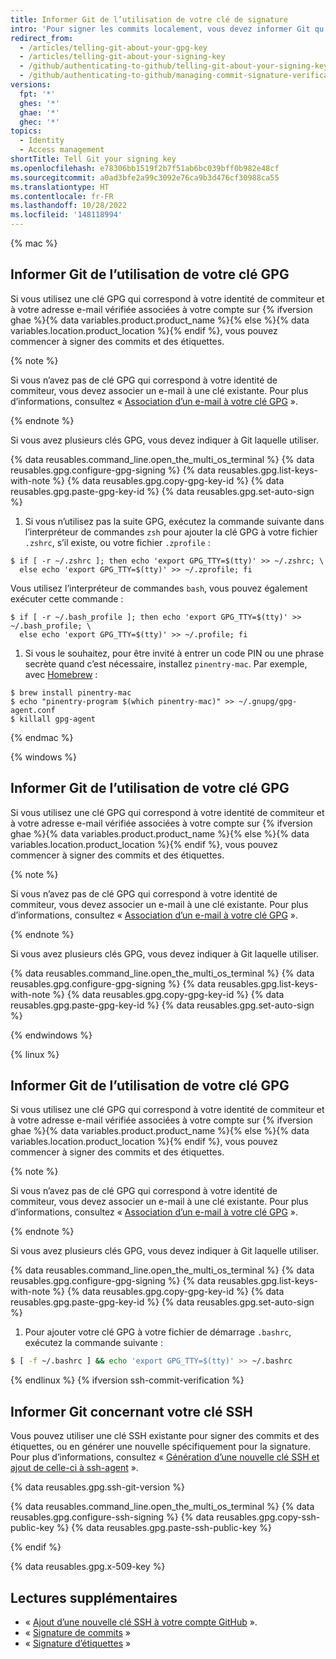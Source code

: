 ```yaml
---
title: Informer Git de l’utilisation de votre clé de signature
intro: 'Pour signer les commits localement, vous devez informer Git qu’il y a une clé GPG{% ifversion ssh-commit-verification %}, SSH{% endif %} ou X.509 que vous voulez utiliser.'
redirect_from:
  - /articles/telling-git-about-your-gpg-key
  - /articles/telling-git-about-your-signing-key
  - /github/authenticating-to-github/telling-git-about-your-signing-key
  - /github/authenticating-to-github/managing-commit-signature-verification/telling-git-about-your-signing-key
versions:
  fpt: '*'
  ghes: '*'
  ghae: '*'
  ghec: '*'
topics:
  - Identity
  - Access management
shortTitle: Tell Git your signing key
ms.openlocfilehash: e78306bb1519f2b7f51ab6bc039bff0b982e48cf
ms.sourcegitcommit: a0ad3bfe2a99c3092e76ca9b3d476cf30988ca55
ms.translationtype: HT
ms.contentlocale: fr-FR
ms.lasthandoff: 10/28/2022
ms.locfileid: '148118994'
---
```

{% mac %}

## Informer Git de l’utilisation de votre clé GPG

Si vous utilisez une clé GPG qui correspond à votre identité de commiteur et à votre adresse e-mail vérifiée associées à votre compte sur {% ifversion ghae %}{% data variables.product.product_name %}{% else %}{% data variables.location.product_location %}{% endif %}, vous pouvez commencer à signer des commits et des étiquettes.

{% note %}

Si vous n’avez pas de clé GPG qui correspond à votre identité de commiteur, vous devez associer un e-mail à une clé existante. Pour plus d’informations, consultez « [Association d’un e-mail à votre clé GPG](/articles/associating-an-email-with-your-gpg-key) ».

{% endnote %}

Si vous avez plusieurs clés GPG, vous devez indiquer à Git laquelle utiliser.

{% data reusables.command_line.open_the_multi_os_terminal %} {% data reusables.gpg.configure-gpg-signing %} {% data reusables.gpg.list-keys-with-note %} {% data reusables.gpg.copy-gpg-key-id %} {% data reusables.gpg.paste-gpg-key-id %} {% data reusables.gpg.set-auto-sign %}
1. Si vous n’utilisez pas la suite GPG, exécutez la commande suivante dans l’interpréteur de commandes `zsh` pour ajouter la clé GPG à votre fichier `.zshrc`, s’il existe, ou votre fichier `.zprofile` :
  ```shell
  $ if [ -r ~/.zshrc ]; then echo 'export GPG_TTY=$(tty)' >> ~/.zshrc; \
    else echo 'export GPG_TTY=$(tty)' >> ~/.zprofile; fi
  ```
  Vous utilisez l’interpréteur de commandes `bash`, vous pouvez également exécuter cette commande :
  ```shell
  $ if [ -r ~/.bash_profile ]; then echo 'export GPG_TTY=$(tty)' >> ~/.bash_profile; \
    else echo 'export GPG_TTY=$(tty)' >> ~/.profile; fi
  ```
1. Si vous le souhaitez, pour être invité à entrer un code PIN ou une phrase secrète quand c’est nécessaire, installez `pinentry-mac`. Par exemple, avec [Homebrew](https://brew.sh/) :
  ```shell
  $ brew install pinentry-mac
  $ echo "pinentry-program $(which pinentry-mac)" >> ~/.gnupg/gpg-agent.conf
  $ killall gpg-agent
  ```

{% endmac %}

{% windows %}

## Informer Git de l’utilisation de votre clé GPG

Si vous utilisez une clé GPG qui correspond à votre identité de commiteur et à votre adresse e-mail vérifiée associées à votre compte sur {% ifversion ghae %}{% data variables.product.product_name %}{% else %}{% data variables.location.product_location %}{% endif %}, vous pouvez commencer à signer des commits et des étiquettes.

{% note %}

Si vous n’avez pas de clé GPG qui correspond à votre identité de commiteur, vous devez associer un e-mail à une clé existante. Pour plus d’informations, consultez « [Association d’un e-mail à votre clé GPG](/articles/associating-an-email-with-your-gpg-key) ».

{% endnote %}

Si vous avez plusieurs clés GPG, vous devez indiquer à Git laquelle utiliser.

{% data reusables.command_line.open_the_multi_os_terminal %} {% data reusables.gpg.configure-gpg-signing %} {% data reusables.gpg.list-keys-with-note %} {% data reusables.gpg.copy-gpg-key-id %} {% data reusables.gpg.paste-gpg-key-id %} {% data reusables.gpg.set-auto-sign %}

{% endwindows %}

{% linux %}

## Informer Git de l’utilisation de votre clé GPG

Si vous utilisez une clé GPG qui correspond à votre identité de commiteur et à votre adresse e-mail vérifiée associées à votre compte sur {% ifversion ghae %}{% data variables.product.product_name %}{% else %}{% data variables.location.product_location %}{% endif %}, vous pouvez commencer à signer des commits et des étiquettes.

{% note %}

Si vous n’avez pas de clé GPG qui correspond à votre identité de commiteur, vous devez associer un e-mail à une clé existante. Pour plus d’informations, consultez « [Association d’un e-mail à votre clé GPG](/articles/associating-an-email-with-your-gpg-key) ».

{% endnote %}

Si vous avez plusieurs clés GPG, vous devez indiquer à Git laquelle utiliser.

{% data reusables.command_line.open_the_multi_os_terminal %} {% data reusables.gpg.configure-gpg-signing %} {% data reusables.gpg.list-keys-with-note %} {% data reusables.gpg.copy-gpg-key-id %} {% data reusables.gpg.paste-gpg-key-id %} {% data reusables.gpg.set-auto-sign %}
1. Pour ajouter votre clé GPG à votre fichier de démarrage `.bashrc`, exécutez la commande suivante :
  ```bash
  $ [ -f ~/.bashrc ] && echo 'export GPG_TTY=$(tty)' >> ~/.bashrc
  ```
{% endlinux %} {% ifversion ssh-commit-verification %}

## Informer Git concernant votre clé SSH

Vous pouvez utiliser une clé SSH existante pour signer des commits et des étiquettes, ou en générer une nouvelle spécifiquement pour la signature. Pour plus d’informations, consultez « [Génération d’une nouvelle clé SSH et ajout de celle-ci à ssh-agent](/github/authenticating-to-github/generating-a-new-ssh-key-and-adding-it-to-the-ssh-agent) ».

{% data reusables.gpg.ssh-git-version %}

{% data reusables.command_line.open_the_multi_os_terminal %} {% data reusables.gpg.configure-ssh-signing %} {% data reusables.gpg.copy-ssh-public-key %} {% data reusables.gpg.paste-ssh-public-key %}

{% endif %}

{% data reusables.gpg.x-509-key %}
## Lectures supplémentaires

- « [Ajout d’une nouvelle clé SSH à votre compte GitHub](/authentication/connecting-to-github-with-ssh/adding-a-new-ssh-key-to-your-github-account) ».
- « [Signature de commits](/articles/signing-commits) »
- « [Signature d’étiquettes](/articles/signing-tags) »
